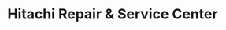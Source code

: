 ---
title: "Hitachi Repair & Service Center"
url: /karachi/hitachi-repair-und-service-center/
shop: Allgemein
---
